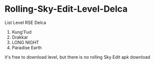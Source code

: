 # Rolling-Sky-Edit-Level-Delca
List Level RSE Delca
1. Kung'Fud
2. Drakkar
3. LONG NIGHT
4. Paradise Earth

it's free to download level, 
but there is no rolling Sky Edit apk download 
